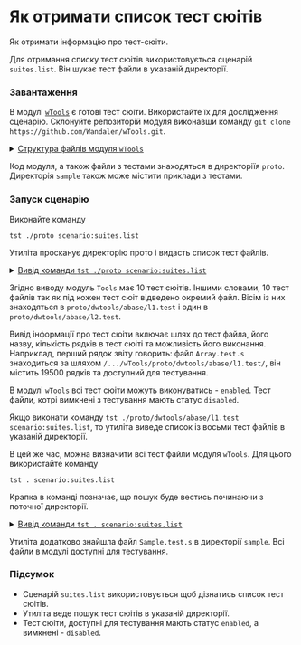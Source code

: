 # Як отримати список тест сюітів

Як отримати інформацію про тест-сюіти.

Для отримання списку тест сюітів використовується сценарій `suites.list`. Він шукає тест файли в указаній директорії.

### Завантаження

В модулі [`wTools`](<https://github.com/Wandalen/wTools>) є готові тест сюіти. Використайте їх для дослідження сценарію. Склонуйте репозиторій модуля виконавши команду `git clone https://github.com/Wandalen/wTools.git`.

<details>
  <summary><u>Структура файлів модуля <code>wTools</code></u></summary>

```
wTools
   ├── .git
   ├── doc
   ├── out
   ├── proto
   ├── sample
   ├── ...
   └── package.json

```

</details>

Код модуля, а також файли з тестами знаходяться в директоріїя `proto`. Директорія `sample` також може містити приклади з тестами.

### Запуск сценарію

Виконайте команду

```
tst ./proto scenario:suites.list
```

Утиліта просканує директорію прото і видасть список тест файлів.

<details>
  <summary><u>Вивід команди <code>tst ./proto scenario:suites.list</code></u></summary>

```
[user@user ~]$ tst ./proto scenario:suites.list

/.../wTools/proto/dwtools/abase/l1.test/Array.test.s:19500 - enabled
/.../wTools/proto/dwtools/abase/l1.test/Diagnostics.test.s:309 - enabled
/.../wTools/proto/dwtools/abase/l1.test/Entity.test.s:808 - enabled
/.../wTools/proto/dwtools/abase/l1.test/Map.test.s:4034 - enabled
/.../wTools/proto/dwtools/abase/l1.test/Regexp.test.s:1749 - enabled
/.../wTools/proto/dwtools/abase/l1.test/Routine.test.s:1558 - enabled
/.../wTools/proto/dwtools/abase/l1.test/String.test.s:3887 - enabled
/.../wTools/proto/dwtools/abase/l1.test/Typing.test.s:97 - enabled
/.../wTools/proto/dwtools/abase/l2.test/StringTools.test.s:10462 - enabled
9 test suites

```

</details>

Згідно виводу модуль `Tools` має 10 тест сюітів. Іншими словами, 10 тест файлів так як під кожен тест сюіт відведено окремий файл. Вісім із них знаходяться в `proto/dwtools/abase/l1.test` і один в `proto/dwtools/abase/l2.test`.

Вивід інформації про тест сюіти включає шлях до тест файла, його назву, кількість рядків в тест сюіті та можливість його виконання. Наприклад, перший рядок звіту говорить: файл `Array.test.s` знаходиться за шляхом `/.../wTools/proto/dwtools/abase/l1.test/`, він містить 19500 рядків та доступний для тестування.

В модулі `wTools` всі тест сюіти  можуть виконуватись - `enabled`. Тест файли, котрі вимкнені з тестування мають статус `disabled`.

Якщо виконати команду `tst ./proto/dwtools/abase/l1.test scenario:suites.list`, то утиліта виведе список із восьми тест файлів в указаній директорії.

В цей же час, можна визначити всі тест файли модуля `wTools`. Для цього використайте команду

```
tst . scenario:suites.list
```

Крапка в команді позначає, що пошук буде вестись починаючи з поточної директорії.

<details>
  <summary><u>Вивід команди <code>tst . scenario:suites.list</code></u></summary>

```
[user@user ~]$ tst . scenario:suites.list

/.../wTools/proto/dwtools/abase/l1.test/Array.test.s:19500 - enabled
/.../wTools/proto/dwtools/abase/l1.test/Diagnostics.test.s:309 - enabled
/.../wTools/proto/dwtools/abase/l1.test/Entity.test.s:808 - enabled
/.../wTools/proto/dwtools/abase/l1.test/Map.test.s:4034 - enabled
/.../wTools/proto/dwtools/abase/l1.test/Regexp.test.s:1749 - enabled
/.../wTools/proto/dwtools/abase/l1.test/Routine.test.s:1558 - enabled
/.../wTools/proto/dwtools/abase/l1.test/String.test.s:3887 - enabled
/.../wTools/proto/dwtools/abase/l1.test/Typing.test.s:97 - enabled
/.../wTools/proto/dwtools/abase/l2.test/StringTools.test.s:10462 - enabled
/.../wTools/sample/Sample.test.s:92 - enabled
10 test suites

```

</details>

Утиліта додатково знайшла файл `Sample.test.s` в директорії `sample`. Всі файли в модулі доступні для тестування.

### Підсумок

- Сценарій `suites.list` використовується щоб дізнатись список тест сюітів.
- Утиліта веде пошук тест сюітів в указаній директорії.
- Тест сюіти, доступні для тестування мають статус `enabled`, а вимкнені - `disabled`.
